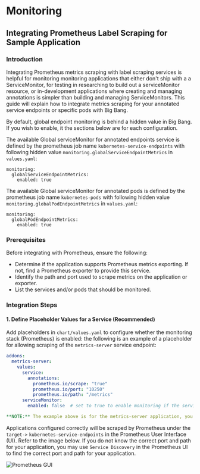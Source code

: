 # Monitoring

## Integrating Prometheus Label Scraping for Sample Application

### Introduction

Integrating Prometheus metrics scraping with label scraping services is helpful for monitoring monitoring applications that either don't ship with a a ServiceMonitor, for testing in researching to build out a serviceMonitor resource, or in-development applications where creating and managing annotations is simpler than building and managing ServiceMonitors. This guide will explain how to integrate metrics scraping for your annotated service endpoints or specific pods with Big Bang.

By default, global endpoint monitoring is behind a hidden value in Big Bang. If you wish to enable, it the sections below are for each configuration.

The available Global serviceMonitor for annotated endpoints service is defined by the prometheus job name `kubernetes-service-endpoints` with following hidden value `monitoring.globalServiceEndpointMetrics` in `values.yaml`:
```
monitoring:
  globalServiceEndpointMetrics:
    enabled: true
```

The available Global serviceMonitor for annotated pods is defined by the prometheus job name `kubernetes-pods` with following hidden value `monitoring.globalPodEndpointMetrics` in `values.yaml`:
```
monitoring:
  globalPodEndpointMetrics:
    enabled: true
```

### Prerequisites

Before integrating with Prometheus, ensure the following:

- Determine if the application supports Prometheus metrics exporting. If not, find a Prometheus exporter to provide this service.
- Identify the path and port used to scrape metrics on the application or exporter.
- List the services and/or pods that should be monitored.

### Integration Steps

#### 1. Define Placeholder Values for a Service (Recommended)

Add placeholders in `chart/values.yaml` to configure whether the monitoring stack (Prometheus) is enabled:
the following is an example of a placeholder for allowing scraping of the `metrics-server` service endpoint:
```yaml
addons:
  metrics-server:
    values: 
      service:
        annotations:
          prometheus.io/scrape: "true"
          prometheus.io/port: "10250"
          prometheus.io/path: "/metrics"
      serviceMonitor:
        enabled: false  # set to true to enable monitoring if the service is not already being scraped. This is an easily re-producible example but ideally the app will not ship with a serviceMonitor.

**NOTE:** The example above is for the metrics-server application, you will need to update the service annotations to match your application. Also note that metrics-server is already being scraped by a local serviceMonitor, so you will need to disable it so label scraping can be enabled.
```

Applications configured correctly will be scraped by Prometheus under the `target->` `kubernetes-service-endpoints` in the Prometheus User Interface (UI). Refer to the image below. If you do not know the correct port and path for your application, you may use `Service Discovery` in the Prometheus UI to find the correct port and path for your application.

![Prometheus GUI](https://repo1.dso.mil/big-bang/product/bb-static/-/raw/main/docs/assets/imgs/developer/metrics-server-scraping.png?ref_type=heads)


<!-- TODO: add more monitoring documentation. -->
